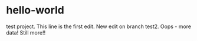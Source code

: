 # hello-world
test project.
This line is the first edit.
New edit on branch test2. Oops - more data! Still more!!
